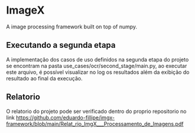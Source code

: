 # ImageX
A image processing framework built on top of numpy.

## Executando a segunda etapa

A implementação dos casos de uso definidos na segunda etapa do projeto se encontram na pasta use_cases/ocr/second_stage/main.py, ao executar este arquivo, é possível visualizar no log os resultados além da exibição do resultado ao final da execução.


## Relatorio

O relatorio do projeto pode ser verificado dentro do proprio repositorio no link https://github.com/eduardo-fillipe/imgx-framework/blob/main/Relat_rio_ImgX___Processamento_de_Imagens.pdf
